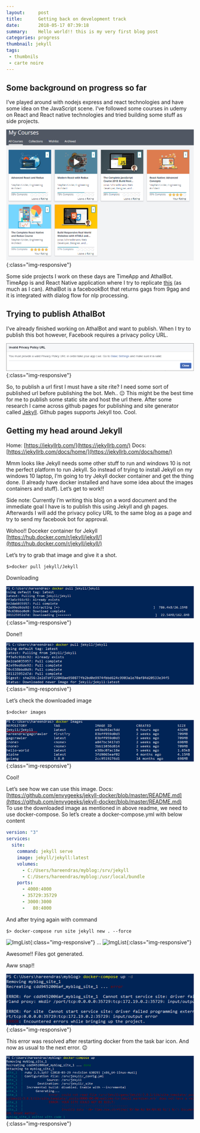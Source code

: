 ```yaml
---
layout:     post
title:      Getting back on development track
date:       2018-05-17 07:39:18
summary:    Hello world!! this is my very first blog post
categories: progress
thumbnail: jekyll
tags:
 - thumbnils
 - carte noire
---
```


## Some background on progress so far

I’ve played around with nodejs express and react technologies and have some idea on the JavaScript scene. I’ve followed some courses in udemy on React and React native technologies and tried building some stuff as side projects.

![work-in-progress](/assets/img/2018-05-17/courses.png){:class="img-responsive"}

Some side projects I work on these days are TimeApp and AthalBot. TimeApp is and React Native application where I try to replicate [this](http://tiii.me/)  (as much as I can). AthalBot is a facebookBot that returns gags from 9gag and it is integrated with dialog flow for nlp processing. 

## Trying to publish AthalBot

I’ve already finished working on AthalBot and want to publish. When I try to publish this bot however, Facebook requires a privacy policy URL.

![privacy-error](/assets/img/2018-05-17/privacy_err.png){:class="img-responsive"}

So, to publish a url first I must have a site rite? I need some sort of published url before publishing the bot. Meh.. 😐 This might be the best time for me to publish some static site and host the url there. 
After some research I came across github pages for publishing and site generator called [Jekyll](https://jekyllrb.com/). Github pages supports Jekyll too. Cool. 

## Getting my head around Jekyll 

Home: [https://jekyllrb.com/](https://jekyllrb.com/) Docs: [https://jekyllrb.com/docs/home/](https://jekyllrb.com/docs/home/) 

Mmm looks like Jekyll needs some other stuff to run and windows 10 is not the perfect platform to run Jekyll. So instead of trying to install Jekyll on my windows 10 laptop, I’m going to try Jekyll docker container and get the thing done. (I already have docker installed and have some idea about the images containers and stuff). Let’s get to work!! 

Side note: Currently I’m writing this blog on a word document and the immediate goal I have is to publish this using Jekyll and gh pages. Afterwards I will add the privacy policy URL to the same blog as a page and try to send my facebook bot for approval.

Wohoo!! Doceker container for Jekyll [https://hub.docker.com/r/jekyll/jekyll/](https://hub.docker.com/r/jekyll/jekyll/)

Let’s try to grab that image and give it a shot.

```terminal
$>docker pull jekyll/Jekyll
```

Downloading

![downloading](/assets/img/2018-05-17/downloading_image.png){:class="img-responsive"}

Done!!

![Done](/assets/img/2018-05-17/dowload_done.png){:class="img-responsive"}

Let’s check the downloaded image

```terminal
$>docker images
```

![ImgList](/assets/img/2018-05-17/img_list.png){:class="img-responsive"}

Cool!

Let’s see how we can use this image. Docs: [https://github.com/envygeeks/jekyll-docker/blob/master/README.md](https://github.com/envygeeks/jekyll-docker/blob/master/README.md)  
To use the downloaded image as mentioned in above readme, we need to use docker-compose. So let’s create a docker-compose.yml with below content

```yml
version: "3"
services:
  site:
    command: jekyll serve
    image: jekyll/jekyll:latest
    volumes:
      - C:/Users/hareendras/myblog:/srv/jekyll
      - C:/Users/hareendras/myblog:/usr/local/bundle
    ports:
      - 4000:4000
      - 35729:35729
      - 3000:3000
      -   80:4000
```

And after trying again with command

```terminal
$> docker-compose run site jekyll new . --force
```

![ImgList](/assets/img/2018-05-17/docker-compose1.png){:class="img-responsive"}
...
![ImgList](/assets/img/2018-05-17/docker-compose2.png){:class="img-responsive"}

Awesome!! Files got generated.

Aww snap!!

![ImgList](/assets/img/2018-05-17/docker_compose_err.png){:class="img-responsive"}

This error was resolved after restarting docker from the task bar icon. And now as usual to the next error. 😉

![ImgList](/assets/img/2018-05-17/docker_compose_err2.png){:class="img-responsive"}
